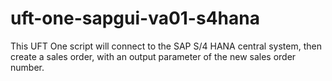 # uft-one-sapgui-va01-s4hana
This UFT One script will connect to the SAP S/4 HANA central system, then create a sales order, with an output parameter of the new sales order number.
